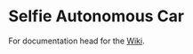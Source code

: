 #  Selfie Autonomous Car

For documentation head for the [Wiki](https://github.com/KNR-Selfie/selfie_wiki/wiki).

